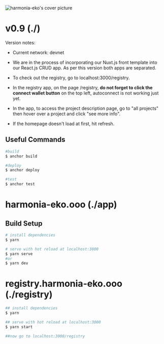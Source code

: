 ![harmonia-eko's cover picture](https://harmonia-eko.ghost.io/content/images/size/w1000/2021/10/E3HD.png)

# v0.9 (./)

Version notes:

- Current network: devnet
- We are in the process of incorporating our Nuxt.js front template into our React.js CRUD app. As per this version both apps are separated.

- To check out the registry, go to localhost:3000/registry.
- In the registry app, on the page /registry, **do not forget to click the connect wallet button** on the top left, autoconnect is not working just yet.

- In the app, to access the project description page, go to "all projects" then hover over a project and click "see more info".
- If the homepage doesn't load at first, hit refresh.

## Useful Commands

```bash
#build
$ anchor build

#deploy
$ anchor deploy

#test
$ anchor test
```

# harmonia-eko.ooo (./app)

## Build Setup

```bash
# install dependencies
$ yarn

# serve with hot reload at localhost:3000
$ yarn serve
#or
$ yarn dev
```

# registry.harmonia-eko.ooo (./registry)

```bash
## install dependencies
$ yarn

## serve with hot reload at localhost:3000
$ yarn start

##now go to localhost:3000/registry
```
